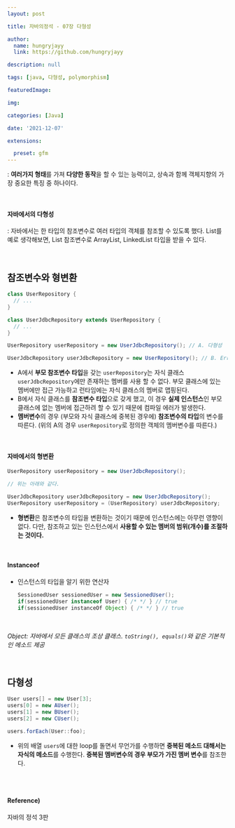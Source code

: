 ```yaml
---
layout: post

title: 자바의정석 - 07장 다형성

author: 
  name: hungryjayy
  link: https://github.com/hungryjayy

description: null

tags: [java, 다형성, polymorphism]

featuredImage: 

img: 

categories: [Java]

date: '2021-12-07'

extensions:

  preset: gfm
---
```


: **여러가지 형태**를 가져 **다양한 동작**을 할 수 있는 능력이고, 상속과 함께 객체지향의 가장 중요한 특징 중 하나이다.

<br>

#### 자바에서의 다형성

: 자바에서는 한 타입의 참조변수로 여러 타입의 객체를 참조할 수 있도록 했다. List를 예로 생각해보면, List 참조변수로 ArrayList, LinkedList 타입을 받을 수 있다.

<br>

## 참조변수와 형변환

```java
class UserRepository {
  // ...
}

class UserJdbcRepository extends UserRepository {
  // ...
}

UserRepository userRepository = new UserJdbcRepository(); // A. 다형성

UserJdbcRepository userJdbcRepository = new UserRepository(); // B. Error
```

* A에서 **부모 참조변수 타입**을 갖는 `userRepository`는 자식 클래스 `userJdbcRepository`에만 존재하는 멤버를 사용 할 수 없다. 부모 클래스에 있는 멤버에만 접근 가능하고 런타임에는 자식 클래스의 멤버로 맵핑된다.
* B에서  자식 클래스를 **참조변수 타입**으로 갖게 했고, 이 경우 **실제 인스턴스**인 부모 클래스에 없는 멤버에 접근하려 할 수 있기 때문에 컴파일 에러가 발생한다.
* **멤버변수**의 경우 (부모와 자식 클래스에 중복된 경우에) **참조변수의 타입**의 변수를 따른다. (위의 A의 경우 `userRepository`로 정의한 객체의 멤버변수를 따른다.)

<br>

#### 자바에서의 형변환

```java
UserRepository userRepository = new UserJdbcRepository();

// 위는 아래와 같다.

UserJdbcRepository userJdbcRepository = new UserJdbcRepository();
UserRepository userRepository = (UserRepository) userJdbcRepository;
```

* **형변환**은 참조변수의 타입을 변환하는 것이기 때문에 인스턴스에는 아무런 영향이 없다. 다만, 참조하고 있는 인스턴스에서 **사용할 수 있는 멤버의 범위(개수)를 조절하는 것이다.**

<br>

#### Instanceof

* 인스턴스의 타입을 알기 위한 연산자

  ```java
  SessionedUser sessionedUser = new SessionedUser();
  if(sessionedUser instanceof User) { /* */ } // true
  if(sessionedUser instanceOf Object) { /* */ } // true
  ```

<br>

*Object: 자바에서 모든 클래스의 조상 클래스. `toString(), equals()`와 같은 기본적인 메소드 제공*

<br>

## 다형성

```java
User users[] = new User[3];
users[0] = new AUser();
users[1] = new BUser();
users[2] = new CUser();

users.forEach(User::foo);
```

* 위의 배열 `users`에 대한 loop를 돌면서 무언가를 수행하면 **중복된 메소드 대해서는 자식의 메소드**를 수행한다. **중복된 멤버변수의 경우 부모가 가진 멤버 변수**를 참조한다.

<br><br>

#### Reference)

자바의 정석 3판